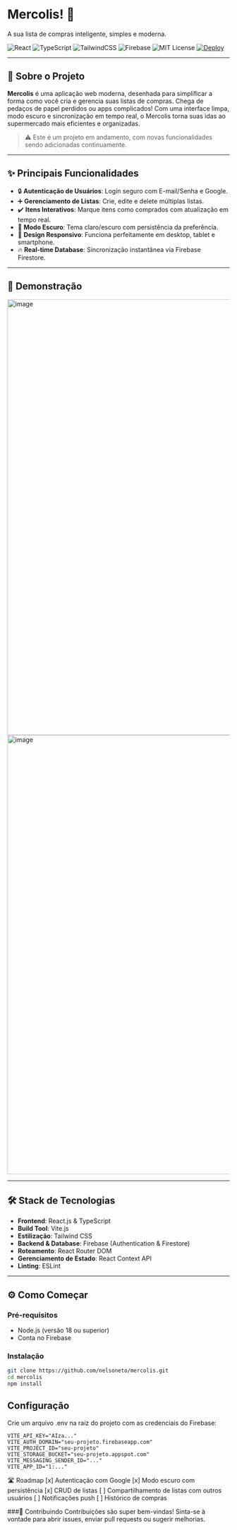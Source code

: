 # Mercolis! 📝  
A sua lista de compras inteligente, simples e moderna.

![React](https://img.shields.io/badge/React-18.2.0-blue?logo=react)
![TypeScript](https://img.shields.io/badge/TypeScript-5.0-blue?logo=typescript)
![TailwindCSS](https://img.shields.io/badge/TailwindCSS-3.3-blue?logo=tailwindcss)
![Firebase](https://img.shields.io/badge/Firebase-9.0-orange?logo=firebase)
![MIT License](https://img.shields.io/badge/License-MIT-green)
[![Deploy](https://img.shields.io/badge/Deploy-Vercel-black?logo=vercel)](https://nelson-portifolio.vercel.app/)

---

## 🚀 Sobre o Projeto

**Mercolis** é uma aplicação web moderna, desenhada para simplificar a forma como você cria e gerencia suas listas de compras. Chega de pedaços de papel perdidos ou apps complicados! Com uma interface limpa, modo escuro e sincronização em tempo real, o Mercolis torna suas idas ao supermercado mais eficientes e organizadas.

> ⚠️ Este é um projeto em andamento, com novas funcionalidades sendo adicionadas continuamente.

---

## ✨ Principais Funcionalidades

- 🔒 **Autenticação de Usuários**: Login seguro com E-mail/Senha e Google.
- ➕ **Gerenciamento de Listas**: Crie, edite e delete múltiplas listas.
- ✔️ **Itens Interativos**: Marque itens como comprados com atualização em tempo real.
- 🌙 **Modo Escuro**: Tema claro/escuro com persistência da preferência.
- 📱 **Design Responsivo**: Funciona perfeitamente em desktop, tablet e smartphone.
- 🔥 **Real-time Database**: Sincronização instantânea via Firebase Firestore.

---

## 📸 Demonstração

<img width="1287" height="988" alt="image" src="https://github.com/user-attachments/assets/b36e4378-ec26-4a40-87b9-5a289440b082" />
<img width="1287" height="996" alt="image" src="https://github.com/user-attachments/assets/a0085961-6ba5-4aa3-adb2-4a531ec94e08" />

---

## 🛠️ Stack de Tecnologias

- **Frontend**: React.js & TypeScript  
- **Build Tool**: Vite.js  
- **Estilização**: Tailwind CSS  
- **Backend & Database**: Firebase (Authentication & Firestore)  
- **Roteamento**: React Router DOM  
- **Gerenciamento de Estado**: React Context API  
- **Linting**: ESLint  

---

## ⚙️ Como Começar

### Pré-requisitos

- Node.js (versão 18 ou superior)
- Conta no Firebase

### Instalação

```bash
git clone https://github.com/nelsoneto/mercolis.git
cd mercolis
npm install
```
## Configuração

Crie um arquivo .env na raiz do projeto com as credenciais do Firebase:
```.env
VITE_API_KEY="AIza..."
VITE_AUTH_DOMAIN="seu-projeto.firebaseapp.com"
VITE_PROJECT_ID="seu-projeto"
VITE_STORAGE_BUCKET="seu-projeto.appspot.com"
VITE_MESSAGING_SENDER_ID="..."
VITE_APP_ID="1:..."
```
🛣️ Roadmap
[x] Autenticação com Google
[x] Modo escuro com persistência
[x] CRUD de listas
[ ] Compartilhamento de listas com outros usuários
[ ] Notificações push
[ ] Histórico de compras

###🤝 Contribuindo
Contribuições são super bem-vindas! Sinta-se à vontade para abrir issues, enviar pull requests ou sugerir melhorias.
